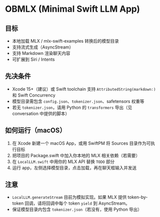 # OBMLX (Minimal Swift LLM App)

## 目标
- 本地加载 MLX / mlx-swift-examples 转换后的模型目录
- 支持流式生成（AsyncStream）
- 支持 Markdown 渲染聊天内容
- 可扩展到 Siri / Intents

## 先决条件
- Xcode 15+（建议）或 Swift toolchain 支持 `AttributedString(markdown:)` 和 Swift Concurrency
- 模型目录需包含 `config.json`、`tokenizer.json`、safetensors 权重等
- 若无 `tokenizer.json`，请用 Python 的 `transformers` 导出（见 conversation 中提供的脚本）

## 如何运行（macOS）
1. 在 Xcode 新建一个 macOS App，或用 SwiftPM 将 Sources 目录作为可执行目标
2. 把项目的 Package.swift 中加入你本地的 MLX 相关依赖（若需要）
3. 在 `LocalLLM.swift` 中用你的 MLX API 替换 `TODO` 部分
4. 运行 app，左侧选择模型目录，点击加载，再在聊天框输入并发送

## 注意
- `LocalLLM.generateStream` 目前为模拟实现。如果 MLX 提供 token-by-token 回调，请将回调中每个 token `yield` 到 AsyncStream。
- 保证模型目录内包含 `tokenizer.json`（若没有，使用 Python 导出）
